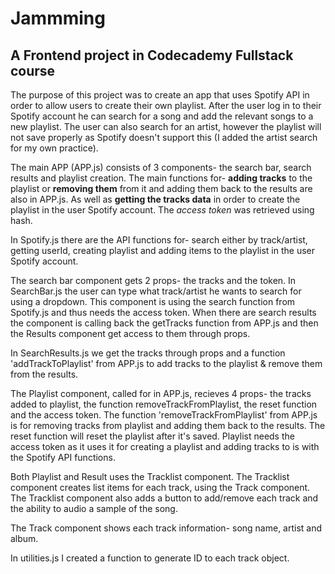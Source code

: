 # Jammming
## A Frontend project in Codecademy Fullstack course

The purpose of this project was to create an app that uses Spotify API in order to allow users to create their own playlist.
After the user log in to their Spotify account he can search for a song and add the relevant songs to a new playlist.
The user can also search for an artist, however the playlist will not save properly as Spotify doesn't support this (I added the artist search for my own practice).

The main APP (APP.js) consists of 3 components- the search bar, search results and playlist creation.
The main functions for- **adding tracks** to the playlist or **removing them** from it and adding them back to the results are also in APP.js.
As well as **getting the tracks data** in order to create the playlist in the user Spotify account.
The _access token_ was retrieved using hash.


In Spotify.js there are the API functions for- search either by track/artist, getting userId, creating playlist and adding items to the playlist in the user Spotify account.

The search bar component gets 2 props- the tracks and the token.
In SearchBar.js the user can type what track/artist he wants to search for using a dropdown.
This component is using the search function from Spotify.js and thus needs the access token.
When there are search results the component is calling back the getTracks function from APP.js and then the Results component get access to them through props.

In SearchResults.js we get the tracks through props and a function 'addTrackToPlaylist' from APP.js to add tracks to the playlist & remove them from the results.

The Playlist component, called for in APP.js, recieves 4 props- the tracks added to playlist, the function removeTrackFromPlaylist, the reset function and the access token.
The function 'removeTrackFromPlaylist' from APP.js is for removing tracks from playlist and adding them back to the results.
The reset function will reset the playlist after it's saved.
Playlist needs the access token as it uses it for creating a playlist and adding tracks to is with the Spotify API functions.

Both Playlist and Result uses the Tracklist component.
The Tracklist component creates list items for each track, using the Track component.
The Tracklist component also adds a button to add/remove each track and the ability to audio a sample of the song.

The Track component shows each track information- song name, artist and album.

In utilities.js I created a function to generate ID to each track object.
